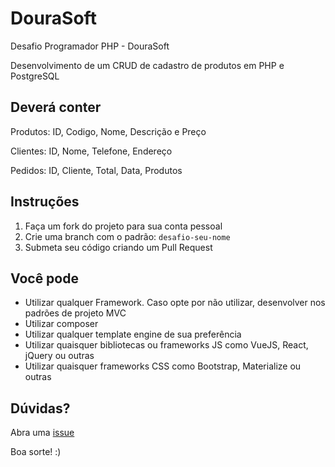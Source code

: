 # DouraSoft

Desafio Programador PHP - DouraSoft

Desenvolvimento de um CRUD de cadastro de produtos em PHP e PostgreSQL

## Deverá conter
Produtos: ID, Codigo, Nome, Descrição e Preço

Clientes: ID, Nome, Telefone, Endereço

Pedidos: ID, Cliente, Total, Data, Produtos

## Instruções

1. Faça um fork do projeto para sua conta pessoal
2. Crie uma branch com o padrão: `desafio-seu-nome`
3. Submeta seu código criando um Pull Request

## Você pode

- Utilizar qualquer Framework. Caso opte por não utilizar, desenvolver nos padrões de projeto MVC
- Utilizar composer
- Utilizar qualquer template engine de sua preferência
- Utilizar quaisquer bibliotecas ou frameworks JS como VueJS, React, jQuery ou outras
- Utilizar quaisquer frameworks CSS como Bootstrap, Materialize ou outras

## Dúvidas?

Abra uma [issue](https://github.com/paulop/dourasoft/issues/new)

Boa sorte! :)
